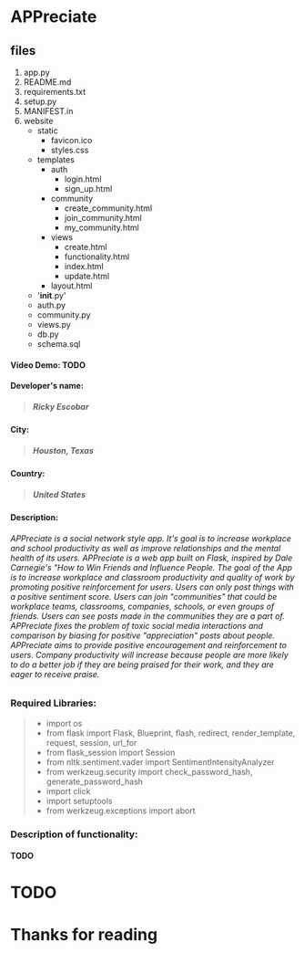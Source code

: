 # APPreciate

## files
1. app.py
2. README.md
3. requirements.txt
4. setup.py
5. MANIFEST.in
4. website
    * static
        * favicon.ico
        * styles.css
    * templates
        * auth
            * login.html
            * sign_up.html
        * community
            * create_community.html
            * join_community.html
            * my_community.html
        * views
            * create.html
            * functionality.html
            * index.html
            * update.html
        * layout.html
    * '__init__.py'
    * auth.py
    * community.py
    * views.py
    * db.py
    * schema.sql


#### Video Demo: TODO
#### Developer's name:
>##### Ricky Escobar
#### City:
>##### Houston, Texas
#### Country:
>##### United States

#### Description:
###### APPreciate is a social network style app. It's goal is to increase workplace and school productivity as well as improve relationships and the mental health of its users. APPreciate is a web app built on Flask, inspired by Dale Carnegie's "How to Win Friends and Influence People. The goal of the App is to increase workplace and classroom productivity and quality of work by promoting positive reinforcement for users. Users can only post things with a positive sentiment score. Users can join "communities" that could be workplace teams, classrooms, companies, schools, or even groups of friends. Users can see posts made in the communities they are a part of. APPreciate fixes the problem of toxic social media interactions and comparison by biasing for positive "appreciation" posts about people. APPreciate aims to provide positive encouragement and reinforcement to users. Company productivity will increase because people are more likely to do a better job if they are being praised for their work, and they are eager to receive praise. 


### Required Libraries:
>- import os
>- from flask import Flask, Blueprint, flash, redirect, render_template, request, session, url_for
>- from flask_session import Session
>- from nltk.sentiment.vader import SentimentIntensityAnalyzer
>- from werkzeug.security import check_password_hash, generate_password_hash
>- import click
>- import setuptools
>- from werkzeug.exceptions import abort



### Description of functionality:
#### TODO

# TODO
# Thanks for reading
